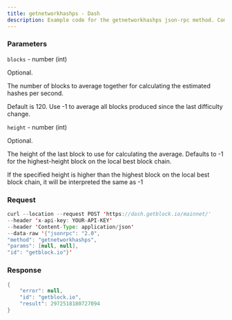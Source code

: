 ```yaml
---
title: getnetworkhashps - Dash
description: Example code for the getnetworkhashps json-rpc method. Сomplete guide on how to use getnetworkhashps json-rpc in GetBlock.io Web3 documentation.
---
```


### Parameters


`blocks` - number (int)

Optional.

The number of blocks to average together for calculating the estimated
hashes per second.

Default is 120. Use -1 to average all blocks produced since the last
difficulty change.

`height` - number (int)

Optional.

The height of the last block to use for calculating the average.
Defaults to -1 for the highest-height block on the local best block
chain.

If the specified height is higher than the highest block on the local
best block chain, it will be interpreted the same as -1

### Request

``` java
curl --location --request POST 'https://dash.getblock.io/mainnet/' 
--header 'x-api-key: YOUR-API-KEY' 
--header 'Content-Type: application/json' 
--data-raw '{"jsonrpc": "2.0",
"method": "getnetworkhashps",
"params": [null, null],
"id": "getblock.io"}'
```

###  Response

``` java
{
    "error": null,
    "id": "getblock.io",
    "result": 2972518180727094
}
```

